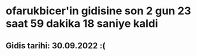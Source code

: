 # ofarukbicer'in gidisine son 2 gun 23 saat 59 dakika 18 saniye kaldi

## Gidis tarihi: 30.09.2022 :(